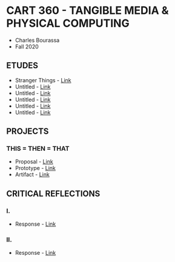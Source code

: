 # CART 360 - TANGIBLE MEDIA & PHYSICAL COMPUTING
- Charles Bourassa
- Fall 2020

## ETUDES
- Stranger Things - [Link](etudes/strangerthings)
- Untitled - [Link](etudes/untitled)
- Untitled - [Link](etudes/untitled)
- Untitled - [Link](etudes/untitled)
- Untitled - [Link](etudes/untitled)
- Untitled - [Link](etudes/untitled)

## PROJECTS
### THIS = THEN = THAT
- Proposal - [Link](projects/proposal)
- Prototype - [Link](projects/prototype)
- Artifact - [Link](projects/artifact)

## CRITICAL REFLECTIONS
### I.
- Response - [Link](reflections/one)
### II.
- Response - [Link](reflections/two)
